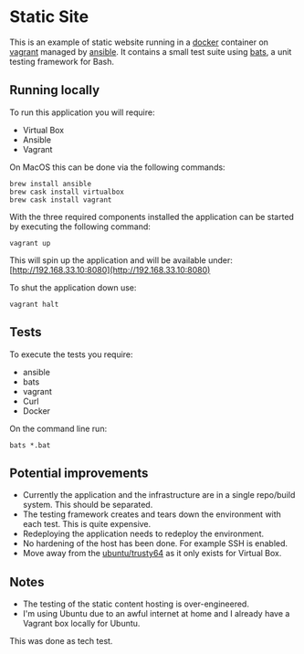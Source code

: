 Static Site
===========

This is an example of static website running in a [docker](https://www.docker.com/) container on [vagrant](https://www.vagrantup.com/) managed by
[ansible](https://www.ansible.com/). It contains a small test suite using [bats](https://github.com/sstephenson/bats), a unit testing framework for Bash.

Running locally
---------------

To run this application you will require:

 * Virtual Box
 * Ansible
 * Vagrant

 On MacOS this can be done via the following commands:

 ```
 brew install ansible
 brew cask install virtualbox
 brew cask install vagrant
 ```

With the three required components installed the application can be started by executing the following command:

```
vagrant up
```

This will spin up the application and will be available under: [http://192.168.33.10:8080](http://192.168.33.10:8080)


To shut the application down use:

```
vagrant halt
```


Tests
-----

To execute the tests you require:

 * ansible
 * bats
 * vagrant
 * Curl
 * Docker

On the command line run:

```
bats *.bat
```

Potential improvements
---------------------

 * Currently the application and the infrastructure are in a single repo/build system. This should be separated.
 * The testing framework creates and tears down the environment with each test. This is quite expensive.
 * Redeploying the application needs to redeploy the environment.
 * No hardening of the host has been done. For example SSH is enabled.
 * Move away from the [ubuntu/trusty64](https://app.vagrantup.com/ubuntu/boxes/trusty64) as it only exists for Virtual Box.

Notes
-----

 * The testing of the static content hosting is over-engineered.
 * I'm using Ubuntu due to an awful internet at home and I already have a Vagrant box locally for Ubuntu.

This was done as tech test.
